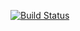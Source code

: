 [![Build Status](https://travis-ci.com/jaxonetic-github/SourcePortal.svg?branch=main)](https://travis-ci.com/jaxonetic-github/Mantras)

